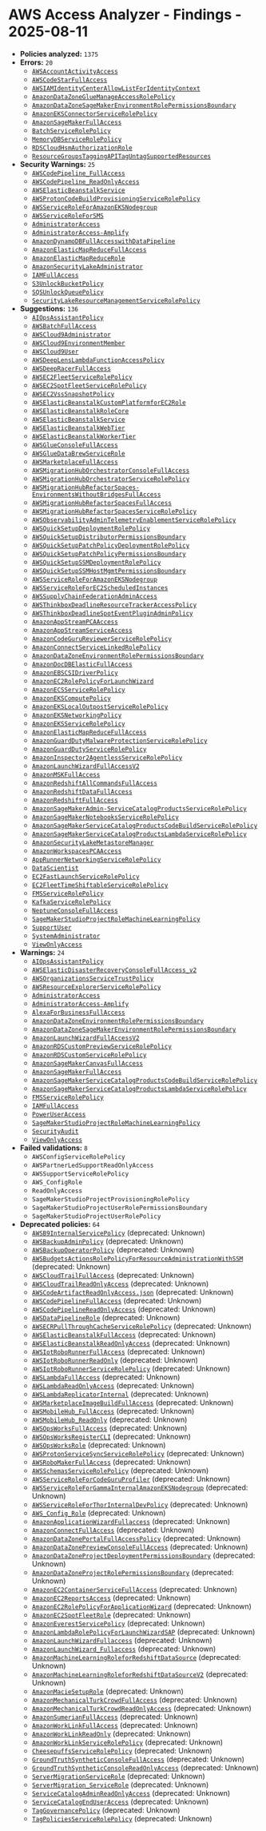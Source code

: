 # AWS Access Analyzer - Findings - 2025-08-11

- **Policies analyzed:** `1375`
- **Errors:** `20`
  - [`AWSAccountActivityAccess`](./AWSAccountActivityAccess.json)
  - [`AWSCodeStarFullAccess`](./AWSCodeStarFullAccess.json)
  - [`AWSIAMIdentityCenterAllowListForIdentityContext`](./AWSIAMIdentityCenterAllowListForIdentityContext.json)
  - [`AmazonDataZoneGlueManageAccessRolePolicy`](./AmazonDataZoneGlueManageAccessRolePolicy.json)
  - [`AmazonDataZoneSageMakerEnvironmentRolePermissionsBoundary`](./AmazonDataZoneSageMakerEnvironmentRolePermissionsBoundary.json)
  - [`AmazonEKSConnectorServiceRolePolicy`](./AmazonEKSConnectorServiceRolePolicy.json)
  - [`AmazonSageMakerFullAccess`](./AmazonSageMakerFullAccess.json)
  - [`BatchServiceRolePolicy`](./BatchServiceRolePolicy.json)
  - [`MemoryDBServiceRolePolicy`](./MemoryDBServiceRolePolicy.json)
  - [`RDSCloudHsmAuthorizationRole`](./RDSCloudHsmAuthorizationRole.json)
  - [`ResourceGroupsTaggingAPITagUntagSupportedResources`](./ResourceGroupsTaggingAPITagUntagSupportedResources.json)
- **Security Warnings:** `25`
  - [`AWSCodePipeline_FullAccess`](./AWSCodePipeline_FullAccess.json)
  - [`AWSCodePipeline_ReadOnlyAccess`](./AWSCodePipeline_ReadOnlyAccess.json)
  - [`AWSElasticBeanstalkService`](./AWSElasticBeanstalkService.json)
  - [`AWSProtonCodeBuildProvisioningServiceRolePolicy`](./AWSProtonCodeBuildProvisioningServiceRolePolicy.json)
  - [`AWSServiceRoleForAmazonEKSNodegroup`](./AWSServiceRoleForAmazonEKSNodegroup.json)
  - [`AWSServiceRoleForSMS`](./AWSServiceRoleForSMS.json)
  - [`AdministratorAccess`](./AdministratorAccess.json)
  - [`AdministratorAccess-Amplify`](./AdministratorAccess-Amplify.json)
  - [`AmazonDynamoDBFullAccesswithDataPipeline`](./AmazonDynamoDBFullAccesswithDataPipeline.json)
  - [`AmazonElasticMapReduceFullAccess`](./AmazonElasticMapReduceFullAccess.json)
  - [`AmazonElasticMapReduceRole`](./AmazonElasticMapReduceRole.json)
  - [`AmazonSecurityLakeAdministrator`](./AmazonSecurityLakeAdministrator.json)
  - [`IAMFullAccess`](./IAMFullAccess.json)
  - [`S3UnlockBucketPolicy`](./S3UnlockBucketPolicy.json)
  - [`SQSUnlockQueuePolicy`](./SQSUnlockQueuePolicy.json)
  - [`SecurityLakeResourceManagementServiceRolePolicy`](./SecurityLakeResourceManagementServiceRolePolicy.json)
- **Suggestions:** `136`
  - [`AIOpsAssistantPolicy`](./AIOpsAssistantPolicy.json)
  - [`AWSBatchFullAccess`](./AWSBatchFullAccess.json)
  - [`AWSCloud9Administrator`](./AWSCloud9Administrator.json)
  - [`AWSCloud9EnvironmentMember`](./AWSCloud9EnvironmentMember.json)
  - [`AWSCloud9User`](./AWSCloud9User.json)
  - [`AWSDeepLensLambdaFunctionAccessPolicy`](./AWSDeepLensLambdaFunctionAccessPolicy.json)
  - [`AWSDeepRacerFullAccess`](./AWSDeepRacerFullAccess.json)
  - [`AWSEC2FleetServiceRolePolicy`](./AWSEC2FleetServiceRolePolicy.json)
  - [`AWSEC2SpotFleetServiceRolePolicy`](./AWSEC2SpotFleetServiceRolePolicy.json)
  - [`AWSEC2VssSnapshotPolicy`](./AWSEC2VssSnapshotPolicy.json)
  - [`AWSElasticBeanstalkCustomPlatformforEC2Role`](./AWSElasticBeanstalkCustomPlatformforEC2Role.json)
  - [`AWSElasticBeanstalkRoleCore`](./AWSElasticBeanstalkRoleCore.json)
  - [`AWSElasticBeanstalkService`](./AWSElasticBeanstalkService.json)
  - [`AWSElasticBeanstalkWebTier`](./AWSElasticBeanstalkWebTier.json)
  - [`AWSElasticBeanstalkWorkerTier`](./AWSElasticBeanstalkWorkerTier.json)
  - [`AWSGlueConsoleFullAccess`](./AWSGlueConsoleFullAccess.json)
  - [`AWSGlueDataBrewServiceRole`](./AWSGlueDataBrewServiceRole.json)
  - [`AWSMarketplaceFullAccess`](./AWSMarketplaceFullAccess.json)
  - [`AWSMigrationHubOrchestratorConsoleFullAccess`](./AWSMigrationHubOrchestratorConsoleFullAccess.json)
  - [`AWSMigrationHubOrchestratorServiceRolePolicy`](./AWSMigrationHubOrchestratorServiceRolePolicy.json)
  - [`AWSMigrationHubRefactorSpaces-EnvironmentsWithoutBridgesFullAccess`](./AWSMigrationHubRefactorSpaces-EnvironmentsWithoutBridgesFullAccess.json)
  - [`AWSMigrationHubRefactorSpacesFullAccess`](./AWSMigrationHubRefactorSpacesFullAccess.json)
  - [`AWSMigrationHubRefactorSpacesServiceRolePolicy`](./AWSMigrationHubRefactorSpacesServiceRolePolicy.json)
  - [`AWSObservabilityAdminTelemetryEnablementServiceRolePolicy`](./AWSObservabilityAdminTelemetryEnablementServiceRolePolicy.json)
  - [`AWSQuickSetupDeploymentRolePolicy`](./AWSQuickSetupDeploymentRolePolicy.json)
  - [`AWSQuickSetupDistributorPermissionsBoundary`](./AWSQuickSetupDistributorPermissionsBoundary.json)
  - [`AWSQuickSetupPatchPolicyDeploymentRolePolicy`](./AWSQuickSetupPatchPolicyDeploymentRolePolicy.json)
  - [`AWSQuickSetupPatchPolicyPermissionsBoundary`](./AWSQuickSetupPatchPolicyPermissionsBoundary.json)
  - [`AWSQuickSetupSSMDeploymentRolePolicy`](./AWSQuickSetupSSMDeploymentRolePolicy.json)
  - [`AWSQuickSetupSSMHostMgmtPermissionsBoundary`](./AWSQuickSetupSSMHostMgmtPermissionsBoundary.json)
  - [`AWSServiceRoleForAmazonEKSNodegroup`](./AWSServiceRoleForAmazonEKSNodegroup.json)
  - [`AWSServiceRoleForEC2ScheduledInstances`](./AWSServiceRoleForEC2ScheduledInstances.json)
  - [`AWSSupplyChainFederationAdminAccess`](./AWSSupplyChainFederationAdminAccess.json)
  - [`AWSThinkboxDeadlineResourceTrackerAccessPolicy`](./AWSThinkboxDeadlineResourceTrackerAccessPolicy.json)
  - [`AWSThinkboxDeadlineSpotEventPluginAdminPolicy`](./AWSThinkboxDeadlineSpotEventPluginAdminPolicy.json)
  - [`AmazonAppStreamPCAAccess`](./AmazonAppStreamPCAAccess.json)
  - [`AmazonAppStreamServiceAccess`](./AmazonAppStreamServiceAccess.json)
  - [`AmazonCodeGuruReviewerServiceRolePolicy`](./AmazonCodeGuruReviewerServiceRolePolicy.json)
  - [`AmazonConnectServiceLinkedRolePolicy`](./AmazonConnectServiceLinkedRolePolicy.json)
  - [`AmazonDataZoneEnvironmentRolePermissionsBoundary`](./AmazonDataZoneEnvironmentRolePermissionsBoundary.json)
  - [`AmazonDocDBElasticFullAccess`](./AmazonDocDBElasticFullAccess.json)
  - [`AmazonEBSCSIDriverPolicy`](./AmazonEBSCSIDriverPolicy.json)
  - [`AmazonEC2RolePolicyForLaunchWizard`](./AmazonEC2RolePolicyForLaunchWizard.json)
  - [`AmazonECSServiceRolePolicy`](./AmazonECSServiceRolePolicy.json)
  - [`AmazonEKSComputePolicy`](./AmazonEKSComputePolicy.json)
  - [`AmazonEKSLocalOutpostServiceRolePolicy`](./AmazonEKSLocalOutpostServiceRolePolicy.json)
  - [`AmazonEKSNetworkingPolicy`](./AmazonEKSNetworkingPolicy.json)
  - [`AmazonEKSServiceRolePolicy`](./AmazonEKSServiceRolePolicy.json)
  - [`AmazonElasticMapReduceFullAccess`](./AmazonElasticMapReduceFullAccess.json)
  - [`AmazonGuardDutyMalwareProtectionServiceRolePolicy`](./AmazonGuardDutyMalwareProtectionServiceRolePolicy.json)
  - [`AmazonGuardDutyServiceRolePolicy`](./AmazonGuardDutyServiceRolePolicy.json)
  - [`AmazonInspector2AgentlessServiceRolePolicy`](./AmazonInspector2AgentlessServiceRolePolicy.json)
  - [`AmazonLaunchWizardFullAccessV2`](./AmazonLaunchWizardFullAccessV2.json)
  - [`AmazonMSKFullAccess`](./AmazonMSKFullAccess.json)
  - [`AmazonRedshiftAllCommandsFullAccess`](./AmazonRedshiftAllCommandsFullAccess.json)
  - [`AmazonRedshiftDataFullAccess`](./AmazonRedshiftDataFullAccess.json)
  - [`AmazonRedshiftFullAccess`](./AmazonRedshiftFullAccess.json)
  - [`AmazonSageMakerAdmin-ServiceCatalogProductsServiceRolePolicy`](./AmazonSageMakerAdmin-ServiceCatalogProductsServiceRolePolicy.json)
  - [`AmazonSageMakerNotebooksServiceRolePolicy`](./AmazonSageMakerNotebooksServiceRolePolicy.json)
  - [`AmazonSageMakerServiceCatalogProductsCodeBuildServiceRolePolicy`](./AmazonSageMakerServiceCatalogProductsCodeBuildServiceRolePolicy.json)
  - [`AmazonSageMakerServiceCatalogProductsLambdaServiceRolePolicy`](./AmazonSageMakerServiceCatalogProductsLambdaServiceRolePolicy.json)
  - [`AmazonSecurityLakeMetastoreManager`](./AmazonSecurityLakeMetastoreManager.json)
  - [`AmazonWorkspacesPCAAccess`](./AmazonWorkspacesPCAAccess.json)
  - [`AppRunnerNetworkingServiceRolePolicy`](./AppRunnerNetworkingServiceRolePolicy.json)
  - [`DataScientist`](./DataScientist.json)
  - [`EC2FastLaunchServiceRolePolicy`](./EC2FastLaunchServiceRolePolicy.json)
  - [`EC2FleetTimeShiftableServiceRolePolicy`](./EC2FleetTimeShiftableServiceRolePolicy.json)
  - [`FMSServiceRolePolicy`](./FMSServiceRolePolicy.json)
  - [`KafkaServiceRolePolicy`](./KafkaServiceRolePolicy.json)
  - [`NeptuneConsoleFullAccess`](./NeptuneConsoleFullAccess.json)
  - [`SageMakerStudioProjectRoleMachineLearningPolicy`](./SageMakerStudioProjectRoleMachineLearningPolicy.json)
  - [`SupportUser`](./SupportUser.json)
  - [`SystemAdministrator`](./SystemAdministrator.json)
  - [`ViewOnlyAccess`](./ViewOnlyAccess.json)
- **Warnings:** `24`
  - [`AIOpsAssistantPolicy`](./AIOpsAssistantPolicy.json)
  - [`AWSElasticDisasterRecoveryConsoleFullAccess_v2`](./AWSElasticDisasterRecoveryConsoleFullAccess_v2.json)
  - [`AWSOrganizationsServiceTrustPolicy`](./AWSOrganizationsServiceTrustPolicy.json)
  - [`AWSResourceExplorerServiceRolePolicy`](./AWSResourceExplorerServiceRolePolicy.json)
  - [`AdministratorAccess`](./AdministratorAccess.json)
  - [`AdministratorAccess-Amplify`](./AdministratorAccess-Amplify.json)
  - [`AlexaForBusinessFullAccess`](./AlexaForBusinessFullAccess.json)
  - [`AmazonDataZoneEnvironmentRolePermissionsBoundary`](./AmazonDataZoneEnvironmentRolePermissionsBoundary.json)
  - [`AmazonDataZoneSageMakerEnvironmentRolePermissionsBoundary`](./AmazonDataZoneSageMakerEnvironmentRolePermissionsBoundary.json)
  - [`AmazonLaunchWizardFullAccessV2`](./AmazonLaunchWizardFullAccessV2.json)
  - [`AmazonRDSCustomPreviewServiceRolePolicy`](./AmazonRDSCustomPreviewServiceRolePolicy.json)
  - [`AmazonRDSCustomServiceRolePolicy`](./AmazonRDSCustomServiceRolePolicy.json)
  - [`AmazonSageMakerCanvasFullAccess`](./AmazonSageMakerCanvasFullAccess.json)
  - [`AmazonSageMakerFullAccess`](./AmazonSageMakerFullAccess.json)
  - [`AmazonSageMakerServiceCatalogProductsCodeBuildServiceRolePolicy`](./AmazonSageMakerServiceCatalogProductsCodeBuildServiceRolePolicy.json)
  - [`AmazonSageMakerServiceCatalogProductsLambdaServiceRolePolicy`](./AmazonSageMakerServiceCatalogProductsLambdaServiceRolePolicy.json)
  - [`FMSServiceRolePolicy`](./FMSServiceRolePolicy.json)
  - [`IAMFullAccess`](./IAMFullAccess.json)
  - [`PowerUserAccess`](./PowerUserAccess.json)
  - [`SageMakerStudioProjectRoleMachineLearningPolicy`](./SageMakerStudioProjectRoleMachineLearningPolicy.json)
  - [`SecurityAudit`](./SecurityAudit.json)
  - [`ViewOnlyAccess`](./ViewOnlyAccess.json)
- **Failed validations:** `8`
  - `AWSConfigServiceRolePolicy`
  - `AWSPartnerLedSupportReadOnlyAccess`
  - `AWSSupportServiceRolePolicy`
  - `AWS_ConfigRole`
  - `ReadOnlyAccess`
  - `SageMakerStudioProjectProvisioningRolePolicy`
  - `SageMakerStudioProjectUserRolePermissionsBoundary`
  - `SageMakerStudioProjectUserRolePolicy`
- **Deprecated policies:** `64`
  - [`AWSB9InternalServicePolicy`](../policies/AWSB9InternalServicePolicy) (deprecated: Unknown)
  - [`AWSBackupAdminPolicy`](../policies/AWSBackupAdminPolicy) (deprecated: Unknown)
  - [`AWSBackupOperatorPolicy`](../policies/AWSBackupOperatorPolicy) (deprecated: Unknown)
  - [`AWSBudgetsActionsRolePolicyForResourceAdministrationWithSSM`](../policies/AWSBudgetsActionsRolePolicyForResourceAdministrationWithSSM) (deprecated: Unknown)
  - [`AWSCloudTrailFullAccess`](../policies/AWSCloudTrailFullAccess) (deprecated: Unknown)
  - [`AWSCloudTrailReadOnlyAccess`](../policies/AWSCloudTrailReadOnlyAccess) (deprecated: Unknown)
  - [`AWSCodeArtifactReadOnlyAccess.json`](../policies/AWSCodeArtifactReadOnlyAccess.json) (deprecated: Unknown)
  - [`AWSCodePipelineFullAccess`](../policies/AWSCodePipelineFullAccess) (deprecated: Unknown)
  - [`AWSCodePipelineReadOnlyAccess`](../policies/AWSCodePipelineReadOnlyAccess) (deprecated: Unknown)
  - [`AWSDataPipelineRole`](../policies/AWSDataPipelineRole) (deprecated: Unknown)
  - [`AWSECRPullThroughCacheServiceRolePolicy`](../policies/AWSECRPullThroughCacheServiceRolePolicy) (deprecated: Unknown)
  - [`AWSElasticBeanstalkFullAccess`](../policies/AWSElasticBeanstalkFullAccess) (deprecated: Unknown)
  - [`AWSElasticBeanstalkReadOnlyAccess`](../policies/AWSElasticBeanstalkReadOnlyAccess) (deprecated: Unknown)
  - [`AWSIotRoboRunnerFullAccess`](../policies/AWSIotRoboRunnerFullAccess) (deprecated: Unknown)
  - [`AWSIotRoboRunnerReadOnly`](../policies/AWSIotRoboRunnerReadOnly) (deprecated: Unknown)
  - [`AWSIotRoboRunnerServiceRolePolicy`](../policies/AWSIotRoboRunnerServiceRolePolicy) (deprecated: Unknown)
  - [`AWSLambdaFullAccess`](../policies/AWSLambdaFullAccess) (deprecated: Unknown)
  - [`AWSLambdaReadOnlyAccess`](../policies/AWSLambdaReadOnlyAccess) (deprecated: Unknown)
  - [`AWSLambdaReplicatorInternal`](../policies/AWSLambdaReplicatorInternal) (deprecated: Unknown)
  - [`AWSMarketplaceImageBuildFullAccess`](../policies/AWSMarketplaceImageBuildFullAccess) (deprecated: Unknown)
  - [`AWSMobileHub_FullAccess`](../policies/AWSMobileHub_FullAccess) (deprecated: Unknown)
  - [`AWSMobileHub_ReadOnly`](../policies/AWSMobileHub_ReadOnly) (deprecated: Unknown)
  - [`AWSOpsWorksFullAccess`](../policies/AWSOpsWorksFullAccess) (deprecated: Unknown)
  - [`AWSOpsWorksRegisterCLI`](../policies/AWSOpsWorksRegisterCLI) (deprecated: Unknown)
  - [`AWSOpsWorksRole`](../policies/AWSOpsWorksRole) (deprecated: Unknown)
  - [`AWSProtonServiceSyncServiceRolePolicy`](../policies/AWSProtonServiceSyncServiceRolePolicy) (deprecated: Unknown)
  - [`AWSRoboMakerFullAccess`](../policies/AWSRoboMakerFullAccess) (deprecated: Unknown)
  - [`AWSSchemasServiceRolePolicy`](../policies/AWSSchemasServiceRolePolicy) (deprecated: Unknown)
  - [`AWSServiceRoleForCodeGuruProfiler`](../policies/AWSServiceRoleForCodeGuruProfiler) (deprecated: Unknown)
  - [`AWSServiceRoleForGammaInternalAmazonEKSNodegroup`](../policies/AWSServiceRoleForGammaInternalAmazonEKSNodegroup) (deprecated: Unknown)
  - [`AWSServiceRoleForThorInternalDevPolicy`](../policies/AWSServiceRoleForThorInternalDevPolicy) (deprecated: Unknown)
  - [`AWS_Config_Role`](../policies/AWS_Config_Role) (deprecated: Unknown)
  - [`AmazonApplicationWizardFullaccess`](../policies/AmazonApplicationWizardFullaccess) (deprecated: Unknown)
  - [`AmazonConnectFullAccess`](../policies/AmazonConnectFullAccess) (deprecated: Unknown)
  - [`AmazonDataZonePortalFullAccessPolicy`](../policies/AmazonDataZonePortalFullAccessPolicy) (deprecated: Unknown)
  - [`AmazonDataZonePreviewConsoleFullAccess`](../policies/AmazonDataZonePreviewConsoleFullAccess) (deprecated: Unknown)
  - [`AmazonDataZoneProjectDeploymentPermissionsBoundary`](../policies/AmazonDataZoneProjectDeploymentPermissionsBoundary) (deprecated: Unknown)
  - [`AmazonDataZoneProjectRolePermissionsBoundary`](../policies/AmazonDataZoneProjectRolePermissionsBoundary) (deprecated: Unknown)
  - [`AmazonEC2ContainerServiceFullAccess`](../policies/AmazonEC2ContainerServiceFullAccess) (deprecated: Unknown)
  - [`AmazonEC2ReportsAccess`](../policies/AmazonEC2ReportsAccess) (deprecated: Unknown)
  - [`AmazonEC2RolePolicyForApplicationWizard`](../policies/AmazonEC2RolePolicyForApplicationWizard) (deprecated: Unknown)
  - [`AmazonEC2SpotFleetRole`](../policies/AmazonEC2SpotFleetRole) (deprecated: Unknown)
  - [`AmazonEverestServicePolicy`](../policies/AmazonEverestServicePolicy) (deprecated: Unknown)
  - [`AmazonLambdaRolePolicyForLaunchWizardSAP`](../policies/AmazonLambdaRolePolicyForLaunchWizardSAP) (deprecated: Unknown)
  - [`AmazonLaunchWizardFullaccess`](../policies/AmazonLaunchWizardFullaccess) (deprecated: Unknown)
  - [`AmazonLaunchWizard_Fullaccess`](../policies/AmazonLaunchWizard_Fullaccess) (deprecated: Unknown)
  - [`AmazonMachineLearningRoleforRedshiftDataSource`](../policies/AmazonMachineLearningRoleforRedshiftDataSource) (deprecated: Unknown)
  - [`AmazonMachineLearningRoleforRedshiftDataSourceV2`](../policies/AmazonMachineLearningRoleforRedshiftDataSourceV2) (deprecated: Unknown)
  - [`AmazonMacieSetupRole`](../policies/AmazonMacieSetupRole) (deprecated: Unknown)
  - [`AmazonMechanicalTurkCrowdFullAccess`](../policies/AmazonMechanicalTurkCrowdFullAccess) (deprecated: Unknown)
  - [`AmazonMechanicalTurkCrowdReadOnlyAccess`](../policies/AmazonMechanicalTurkCrowdReadOnlyAccess) (deprecated: Unknown)
  - [`AmazonSumerianFullAccess`](../policies/AmazonSumerianFullAccess) (deprecated: Unknown)
  - [`AmazonWorkLinkFullAccess`](../policies/AmazonWorkLinkFullAccess) (deprecated: Unknown)
  - [`AmazonWorkLinkReadOnly`](../policies/AmazonWorkLinkReadOnly) (deprecated: Unknown)
  - [`AmazonWorkLinkServiceRolePolicy`](../policies/AmazonWorkLinkServiceRolePolicy) (deprecated: Unknown)
  - [`CheesepuffsServiceRolePolicy`](../policies/CheesepuffsServiceRolePolicy) (deprecated: Unknown)
  - [`GroundTruthSyntheticConsoleFullAccess`](../policies/GroundTruthSyntheticConsoleFullAccess) (deprecated: Unknown)
  - [`GroundTruthSyntheticConsoleReadOnlyAccess`](../policies/GroundTruthSyntheticConsoleReadOnlyAccess) (deprecated: Unknown)
  - [`ServerMigrationServiceRole`](../policies/ServerMigrationServiceRole) (deprecated: Unknown)
  - [`ServerMigration_ServiceRole`](../policies/ServerMigration_ServiceRole) (deprecated: Unknown)
  - [`ServiceCatalogAdminReadOnlyAccess`](../policies/ServiceCatalogAdminReadOnlyAccess) (deprecated: Unknown)
  - [`ServiceCatalogEndUserAccess`](../policies/ServiceCatalogEndUserAccess) (deprecated: Unknown)
  - [`TagGovernancePolicy`](../policies/TagGovernancePolicy) (deprecated: Unknown)
  - [`TagPoliciesServiceRolePolicy`](../policies/TagPoliciesServiceRolePolicy) (deprecated: Unknown)
